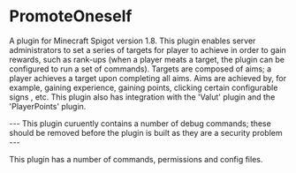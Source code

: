 # PromoteOneself
A plugin for Minecraft Spigot version 1.8. This plugin enables server administrators to set a series of targets for player to achieve in order to gain rewards, such as rank-ups (when a player meats a target, the plugin can be configured to run a set of commands). Targets are composed of aims; a player achieves a target upon completing all aims. Aims are achieved by, for example, gaining experience, gaining points, clicking certain configurable signs , etc. This plugin also has integration with the 'Valut' plugin and the 'PlayerPoints' plugin. 

--- This plugin curuently contains a number of debug commands; these should be removed before the plugin is built as they are a security problem --- 

This plugin has a number of commands, permissions and config files. 

